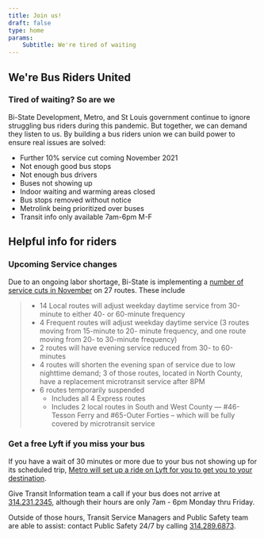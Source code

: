 ```yaml
---
title: Join us!
draft: false
type: home
params:
    Subtitle: We're tired of waiting 
---
```


## We're Bus Riders United 
### Tired of waiting? So are we
Bi-State Development, Metro, and St Louis government continue to ignore struggling bus riders during this pandemic. But together, we can demand they listen to us. By building a bus riders union we can build power to ensure real issues are solved:

- Further 10% service cut coming November 2021
- Not enough good bus stops
- Not enough bus drivers
- Buses not showing up
- Indoor waiting and warming areas closed
- Bus stops removed without notice
- Metrolink being prioritized over buses
- Transit info only available 7am-6pm M-F

## Helpful info for riders
### Upcoming Service changes
Due to an ongoing labor shortage, Bi-State is implementing a [number of service cuts in November](https://cmt-stl.org/metro-transit-to-reduce-service-hours-due-to-workforce-shortage-expanding-via-pilot-to-fill-in-gaps/) on 27 routes. These include
> - 14 Local routes will adjust weekday daytime service from 30-minute to either 40- or 60-minute frequency
> - 4 Frequent routes will adjust weekday daytime service (3 routes moving from 15-minute to 20- minute frequency, and one route moving from 20- to 30-minute frequency)
> - 2 routes will have evening service reduced from 30- to 60-minutes
> - 4 routes will shorten the evening span of service due to low nighttime demand; 3 of those routes, located in North County, have a replacement microtransit service after 8PM
> - 6 routes temporarily suspended
>   - Includes all 4 Express routes
>   - Includes 2 local routes in South and West County — #46-Tesson Ferry and #65-Outer Forties – which will be fully covered by microtransit service


### Get a free Lyft if you miss your bus
If you have a wait of 30 minutes or more due to your bus not showing up for its scheduled trip, [Metro will set up a ride on Lyft for you to get you to your destination](https://www.metrostlouis.org/nextstop/checking-the-status-of-your-metrobus-in-transit/).

Give Transit Information team a call if your bus does not arrive at [314.231.2345](tel:3142312345), although their hours are only 7am - 6pm Monday thru Friday.

Outside of those hours, Transit Service Managers and Public Safety team are able to assist: contact Public Safety 24/7 by calling [314.289.6873](tel:3142896873).